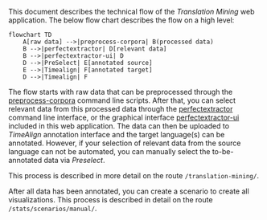 This document describes the technical flow of the _Translation Mining_ web application. The below flow chart describes the flow on a high level:

```mermaid
flowchart TD
    A[raw data] -->|preprocess-corpora| B(processed data)
    B -->|perfectextractor| D[relevant data]
    B -->|perfectextractor-ui| D
    D -->|PreSelect| E[annotated source]
    E -->|Timealign| F[annotated target]
    D -->|Timealign| F
```

The flow starts with raw data that can be preprocessed through the [preprocess-corpora](https://github.com/time-in-translation/preprocess-corpora/) command line scripts.
After that, you can select relevant data from this processed data through the [perfectextractor](https://github.com/UUDigitalHumanitieslab/perfectextractor) command line interface, 
or the graphical interface [perfectextractor-ui](https://github.com/time-in-translation/perfectextractor-ui/) included in this web application.
The data can then be uploaded to _TimeAlign_ annotation interface and the target language(s) can be annotated.
However, if your selection of relevant data from the source language can not be automated, you can manually select the to-be-annotated data via _Preselect_.

This process is described in more detail on the route `/translation-mining/`.

After all data has been annotated, you can create a scenario to create all visualizations. This process is described in detail on the route `/stats/scenarios/manual/`.
